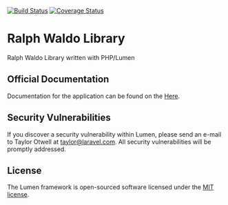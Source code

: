 [![Build Status](https://travis-ci.com/JohnMadakin/RalphWaldo-Library.svg?branch=develop)](https://travis-ci.com/JohnMadakin/RalphWaldo-Library)
[![Coverage Status](https://coveralls.io/repos/github/JohnMadakin/RalphWaldo-Library/badge.svg?branch=develop)](https://coveralls.io/github/JohnMadakin/RalphWaldo-Library?branch=develop)
# Ralph Waldo Library

Ralph Waldo Library written with PHP/Lumen

## Official Documentation

Documentation for the application can be found on the [Here](https://documenter.getpostman.com/view/4919621/S1Zw6VRn).

## Security Vulnerabilities

If you discover a security vulnerability within Lumen, please send an e-mail to Taylor Otwell at taylor@laravel.com. All security vulnerabilities will be promptly addressed.

## License

The Lumen framework is open-sourced software licensed under the [MIT license](https://opensource.org/licenses/MIT).
